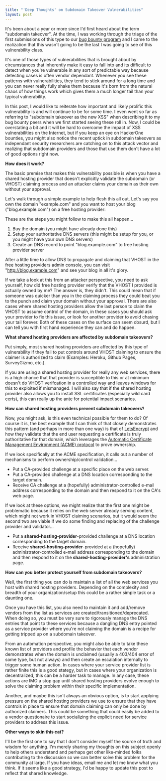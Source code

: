 ```yaml
---
title: "'Deep Thoughts' on Subdomain Takeover Vulnerabilities"
layout: post
---
```


It's been about a year or more since I'd first heard about the term "subdomain takeover".  At the time, I was working through the triage of the first submissions of this type to our [bug bounty program](https://www.mozilla.org/en-US/security/web-bug-bounty/) and I came to the realization that this wasn't going to be the last I was going to see of this vulnerability class.

It's one of those types of vulnerabilities that is brought about by circumstances that inherently make it easy to fall into and its difficult to detect when you're vulnerable in any sort of predictable way because detecting cases is often vendor dependant.  Whenever you see these patterns with vulnerabilities, they tend to stick around for a long time and you can never really fully shake them because it's born from the natural chaos of how things work which gives them a much longer tail than your typical vulnerability.

In this post, I would like to reiterate how important and likely prolific this vulnerability is and will continue to be for some time.  I even went so far as referring to "subdomain takeover as the new XSS" when describing it to my bug bounty peers when we first started seeing these roll in.  Now, I could be overstating a bit and it will be hard to overcome the impact of XSS vulnerabilities on the Internet, but if you keep an eye on HackerOne bounties, you might also notice the recent uptick in subdomain takeovers as independant security researchers are catching on to this attack vector and realizing that subdomain providers and those that use them don't have a lot of good options right now.

**How does it work?**

The basic premise that makes this vulnerability possible is when you have a shared hosting provider that doesn't explicitly validate the subdomain (or VHOST) claiming process and an attacker claims your domain as their own without your approval.

Let's walk through a simple example to help flesh this all out.  Let's say you own the domain "example.com" and you want to host your blog ("blog.example.com") on a free hosting provider:

These are the steps you might follow to make this all happen...

1. Buy the domain (you might have already done this)
2. Setup your authoritative DNS servers (this might be setup for you, or you might have your own DNS servers)
3. Create an DNS record to point "blog.example.com" to free hosting provider server

After a little time to allow DNS to propagate and claiming that VHOST in the free hosting providers admin console, you can visit "http://blog.example.com" and see your blog in all it's glory.

If we take a look at this from an attacker perspective, you need to ask yourself, how did free hosting provider verify that the VHOST I provided is actually owned by me?  The answer is, they didn't.  This could mean that if someone was quicker than you in the claiming process they could beat you to the punch and claim your domain without your approval.  There are also cases where shared hosting providers allow the last person to claim the VHOST to assume control of the domain, in these cases you should ask your provider to fix this issue, or look for another provider to avoid chasing your tail forever.  Both of these cases on the surface can seem obsurd, but I can tell you with first hand experience they can and do happen.

**What shared hosting providers are affected by subdomain takeovers?**

Put simply, most shared hosting providers are affected by this type of vulnerability if they fail to put controls around VHOST claiming to ensure the claimer is authorized to claim (Examples: Heroku, Github Pages, SurveyGizmo, etc.).

If you are using a shared hosting provider for really any web services, there is a high chance that that provider is succeptible to this or at minimum doesn't do VHOST verifcation in a controlled way and leaves windows for this to exploited if mismanaged.  I will also say that if the shared hosting provider also allows you to install SSL certificates (especially wild card certs), this can really up the ante for potential impact scenarios.

**How can shared hosting providers prevent subdomain takeovers?**

Now, you might ask, is this even technical possible for them to do?  Of course it is, the best example that I can think of that closely demonstrates this pattern (and perhaps in more than one way) is that of [LetsEncrypt](https://letsencrypt.org/) and how they validate that the end user requesting a certificate is truly authoritative for that domain, which leverages the [Automatic Certificate Management Environment (ACME) protocol](https://tools.ietf.org/html/draft-ietf-acme-acme-04) to prove ownership.

If we look specifically at the ACME specification, it calls out a number of mechanisms to perform ownership/control validation...

- Put a CA-provided challenge at a specific place on the web server.
- Put a CA-provided challenge at a DNS location corresponding to the target domain.
- Receive CA challenge at a (hopefully) administrator-controlled e-mail address corresponding to the domain and then respond to it on the CA's web page.

If we look at these options, we might realize that the first one might be problematic because it relies on the web server already serving content, which might not work in VHOST claiming scenarios, but it would seem the second two are viable if we do some finding and replacing of the challenge provider and validator...

- Put a **shared-hosting-provider**-provided challenge at a DNS location corresponding to the target domain.
- Receive **shared-hosting-provider**-provided at a (hopefully) administrator-controlled e-mail address corresponding to the domain and then respond to it on the **shared-hosting-provider's** administration page.

**How can you better protect yourself from subdomain takeovers?**

Well, the first thing you can do is maintain a list of all the web services you host with shared hosting providers.  Depending on the complexity and breadth of your organization/setup this could be a rather simple task or a daunting one.

Once you have this list, you also need to maintain it and add/remove vendors from the list as services are created/transitioned/deprecated.  When doing so, you must be very sure to rigorously manage the DNS entries that point to these services because a dangling DNS entry pointed as a service provider where you're not claiming the domain is a recipe for getting tripped up on a subdomain takeover.

From an automation perspective, you might also be able to take these known list of providers and profile the behavior that each vendor demonstrates when the domain is unclaimed (usually a 403/404 error of some type, but not always) and then create an escalation internally to trigger some human action.  In cases where your service provider list is rather finite this is a good stategy, but in cases where your organization is decentralized, this can be a harder task to manage.  In any case, these actions are IMO a stop gap until shared hosting providers evolve enough to solve the claiming problem within their specific implementation.

Another, and maybe this isn't always an obvious option, is to start applying pressure on the shared hosting providers we use to ensure that they have controls in place to ensure that domain claiming can only be done by authorized claimers.  This could be something that could easily be added to a vendor questionaire to start socializing the explicit need for service providers to address this issue.

**Other ways to skin this cat?**

I'll be the first one to say that I don't consider myself the source of truth and wisdom for anything.  I'm merely sharing my thoughts on this subject openly to help others understand and perhaps get other like-minded folks contributing to the discussion so we can better solve this problem for the community at large.  If you have ideas, email me and let me know what you think.  If it seems like a good strategy, I'd be happy to update this post to reflect that shared knowledge.
